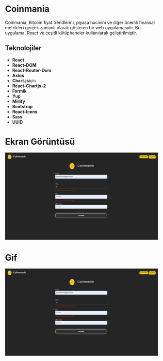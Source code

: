 # Coinmania

Coinmania, Bitcoin fiyat trendlerini, piyasa hacmini ve diğer önemli finansal metrikleri gerçek zamanlı olarak gösteren bir web uygulamasıdır. Bu uygulama, React ve çeşitli kütüphaneler kullanılarak geliştirilmiştir.

## Teknolojiler

- **React**
- **React-DOM**
- **React-Router-Dom**
- **Axios**
- **Chart.js**için
- **React-Chartjs-2**
- **Formik**
- **Yup**
- **Millify**
- **Bootstrap**
- **React-Icons**
- **Sass**
- **UUID**

# Ekran Görüntüsü

![](./public/Vite%20React%202024-09-17%20at%206.44.50%20PM.jpg)

# Gif

![](./public/Vite%20React%202024-09-17%20at%206.44.50%20PM.jpg)